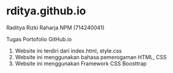 # rditya.github.io
Raditya Rizki Raharja NPM (714240041)

Tugas Portofolio GitHub.io
1. Website ini terdiri dari index.html, style.css
2. Website ini menggunakan bahasa pemerogaman HTML, CSS
3. Website ini menggunakan Framework CSS Boosttrap